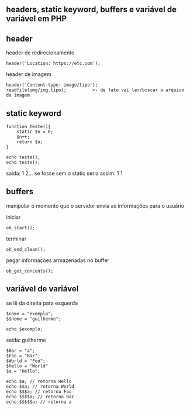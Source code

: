 ## headers, static keyword, buffers e variável de variável em PHP

## header
header de redirecionamento

    header('Location: https://etc.com');

header de imagem

    header('Content-type: image/tipo'); 
    readfile(img/img.tipo);          <- de fato vai ler/buscar o arquivo da imagem

## static keyword

    function teste(){
        static $n = 0;
        $n++;
        return $n;
    }

    echo teste();
    echo teste();

saida: 1 2... se fosse sem o static seria assim: 1 1

## buffers
manipular o momento que o servidor envia as informações para o usuário

iniciar
    
    ob_start();

terminar
    
    ob_end_clean();

pegar informações armazenadas no buffer
    
    ob_get_concents();

## variável de variável
se lê da direita para esquerda

    $nome = "exemplo";
    $$nome = "guilherme";

    echo $exemplo;
saida: guilherme

    $Bar = "a";
    $Foo = "Bar";
    $World = "Foo";
    $Hello = "World"
    $a = "Hello";

    echo $a; // retorna Hello
    echo $$a; // retorna World
    echo $$$a; // retorna Foo
    echo $$$$a; // retorna Bar
    echo $$$$$a; // retorna a
